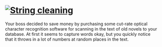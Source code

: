 # [![String cleaning](https://www.codewars.com/kata/57e1e61ba396b3727c000251)](https://www.codewars.com/kata/57e1e61ba396b3727c000251)


Your boss decided to save money by purchasing some cut-rate optical character recognition software for scanning in the text of old novels to your database. At first it seems to capture words okay, but you quickly notice that it throws in a lot of numbers at random places in the text.